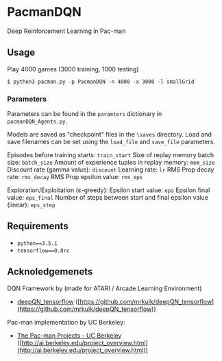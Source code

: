 # PacmanDQN
Deep Reinforcement Learning in Pac-man

## Usage

Play 4000 games (3000 training, 1000 testing)

```
$ python3 pacman.py -p PacmanDQN -n 4000 -x 3000 -l smallGrid
```
### Parameters

Parameters can be found in the `paramters` dictionary in `pacmanDQN_Agents.py`.

Models are saved as "checkpoint" files in the `\saves` directory.
Load and save filenames can be set using the `load_file` and `save_file` parameters.

Episodes before training starts: `train_start`
Size of replay memory batch size: `batch_size`
Amount of experience tuples in replay memory: `mem_size`
Discount rate (gamma value): `discount`
Learning rate: `lr`
RMS Prop decay rate: `rms_decay`
RMS Prop epsilon value: `rms_eps`

Exploration/Exploitation (ε-greedy):
Epsilon start value: `eps`
Epsilon final value: `eps_final`
Number of steps between start and final epsilon value (linear): `eps_step`


## Requirements

- `python==3.5.1`
- `tensorflow==0.8rc`

## Acknoledgemenets

DQN Framework by  (made for ATARI / Arcade Learning Environment)
* [deepQN_tensorflow](https://github.com/mrkulk/deepQN_tensorflow) ([https://github.com/mrkulk/deepQN_tensorflow](https://github.com/mrkulk/deepQN_tensorflow))

Pac-man implementation by UC Berkeley:
* [The Pac-man Projects - UC Berkeley](http://ai.berkeley.edu/project_overview.html) ([http://ai.berkeley.edu/project_overview.html](http://ai.berkeley.edu/project_overview.html))
